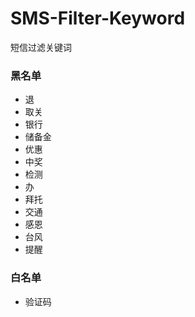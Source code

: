 # SMS-Filter-Keyword

短信过滤关键词

### 黑名单
- 退
- 取关
- 银行
- 储备金
- 优惠
- 中奖
- 检测
- 办
- 拜托
- 交通
- 感恩
- 台风
- 提醒


### 白名单
- 验证码
